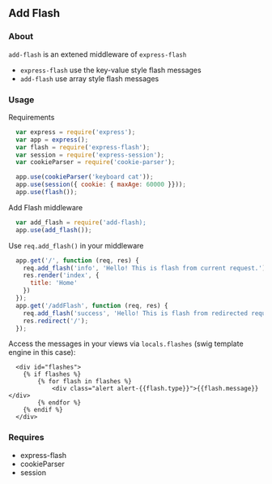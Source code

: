 ## Add Flash

### About
 `add-flash` is an extened middleware of `express-flash`

- `express-flash` use the key-value style flash messages 
- `add-flash` use array style flash messages


### Usage

Requirements
 
``` javascript
  var express = require('express');
  var app = express();
  var flash = require('express-flash');
  var session = require('express-session'); 
  var cookieParser = require('cookie-parser');

  app.use(cookieParser('keyboard cat'));
  app.use(session({ cookie: { maxAge: 60000 }}));
  app.use(flash());

```

Add Flash middleware

``` javascript
  var add_flash = require('add-flash); 
  app.use(add_flash());
```

Use `req.add_flash()` in your middleware

``` javascript
  app.get('/', function (req, res) {
    req.add_flash('info', 'Hello! This is flash from current request.');
    res.render('index', {
      title: 'Home'
    })
  });
  app.get('/addFlash', function (req, res) {
    req.add_flash('success', 'Hello! This is flash from redirected request.');
    res.redirect('/');
  });
```

Access the messages in your views via `locals.flashes` (swig template engine in this case):

``` 
  <div id="flashes">
    {% if flashes %}
        {% for flash in flashes %}
            <div class="alert alert-{{flash.type}}">{{flash.message}}</div>
        {% endfor %}
    {% endif %}
  </div>
```

### Requires
  * express-flash
  * cookieParser
  * session
